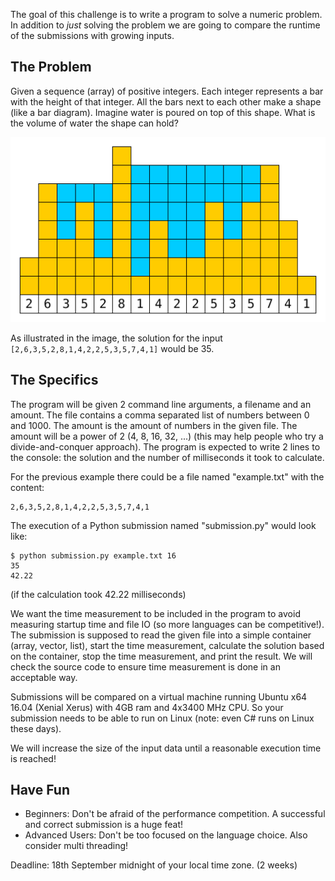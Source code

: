 The goal of this challenge is to write a program to solve a numeric problem. In addition to *just* solving the problem we are going to compare the runtime of the submissions with growing inputs.

The Problem
-----------

Given a sequence (array) of positive integers. Each integer represents a bar with the height of that integer. All the bars next to each other make a shape (like a bar diagram). Imagine water is poured on top of this shape. What is the volume of water the shape can hold?

![](./example.png)

As illustrated in the image, the solution for the input `[2,6,3,5,2,8,1,4,2,2,5,3,5,7,4,1]` would be 35.

The Specifics
-------------

The program will be given 2 command line arguments, a filename and an amount. The file contains a comma separated list of numbers between 0 and 1000. The amount is the amount of numbers in the given file. The amount will be a power of 2 (4, 8, 16, 32, ...) (this may help people who try a divide-and-conquer approach). The program is expected to write 2 lines to the console: the solution and the number of milliseconds it took to calculate.

For the previous example there could be a file named "example.txt" with the content:

```
2,6,3,5,2,8,1,4,2,2,5,3,5,7,4,1
```

The execution of a Python submission named "submission.py" would look like:

    $ python submission.py example.txt 16
    35
    42.22

(if the calculation took 42.22 milliseconds)

We want the time measurement to be included in the program to avoid measuring startup time and file IO (so more languages can be competitive!). The submission is supposed to read the given file into a simple container (array, vector, list), start the time measurement, calculate the solution based on the container, stop the time measurement, and print the result. We will check the source code to ensure time measurement is done in an acceptable way.

Submissions will be compared on a virtual machine running Ubuntu x64 16.04 (Xenial Xerus) with 4GB ram and 4x3400 MHz CPU. So your submission needs to be able to run on Linux (note: even C# runs on Linux these days).

We will increase the size of the input data until a reasonable execution time is reached!

Have Fun
--------

  * Beginners: Don't be afraid of the performance competition. A successful and correct submission is a huge feat!
  * Advanced Users: Don't be too focused on the language choice. Also consider multi threading!


Deadline: 18th September midnight of your local time zone. (2 weeks)
